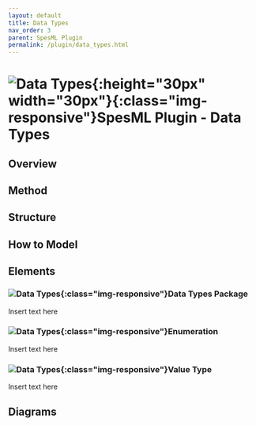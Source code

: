 ```yaml
---
layout: default
title: Data Types
nav_order: 3
parent: SpesML Plugin
permalink: /plugin/data_types.html
---
```


# ![Data Types ](/images/data_types/DataTypes.png){:height="30px" width="30px"}{:class="img-responsive"}SpesML Plugin - Data Types

## Overview

## Method

## Structure

## How to Model

## Elements
### ![Data Types](/images/data_types/DataTypes.png){:class="img-responsive"}Data Types Package
Insert text here
### ![Data Types](/images/data_types/enumeration.png){:class="img-responsive"}Enumeration
Insert text here
### ![Data Types](/images/data_types/value_type.png){:class="img-responsive"}Value Type
Insert text here

## Diagrams

